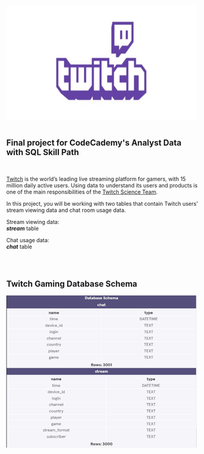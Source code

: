 <br><img src="GamingTwitch.JPG" alt="" height="300" width="500">
<br>
<br>

<h2>Final project for CodeCademy's Analyst Data with SQL Skill Path</h2>
<br>
<p>
  <a href="https://www.twitch.tv/">Twitch</a> is the world’s leading live streaming platform for gamers, with 15 million daily active users. Using data to understand its users and products is one of the main responsibilities of the <a href="https://science.twitch.tv/"> Twitch Science Team</a>.

In this project, you will be working with two tables that contain Twitch users’ stream viewing data and chat room usage data.

Stream viewing data:<br>
  <em><strong>stream</strong></em> table<br>

  Chat usage data:<br>
  <em><strong>chat</strong></em> table
</p>

<br>
<br>
<h2>Twitch Gaming Database Schema</h2>

<img src="TwitchDB.JPG" alt="" height="400" width="500">
